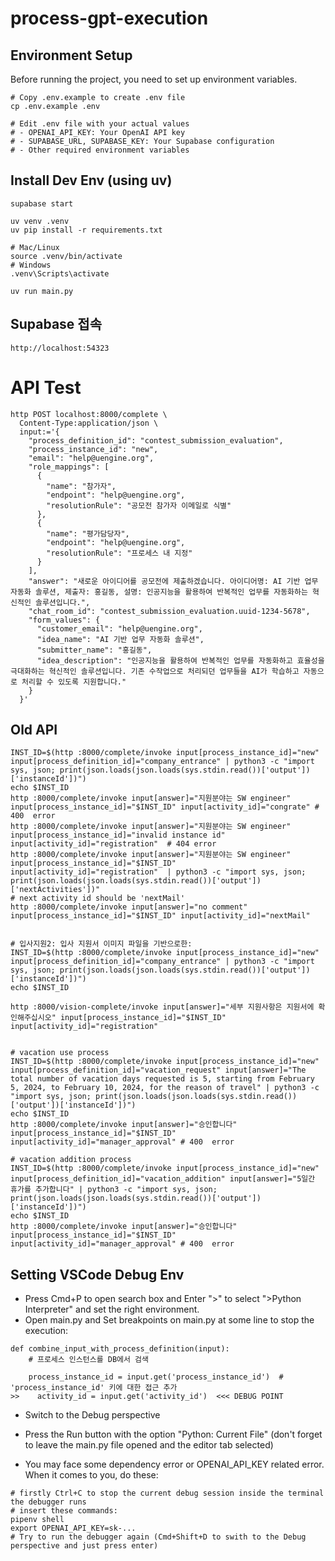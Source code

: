 # process-gpt-execution

## Environment Setup

Before running the project, you need to set up environment variables.

```
# Copy .env.example to create .env file
cp .env.example .env

# Edit .env file with your actual values
# - OPENAI_API_KEY: Your OpenAI API key
# - SUPABASE_URL, SUPABASE_KEY: Your Supabase configuration
# - Other required environment variables
```

## Install Dev Env (using uv)
```
supabase start

uv venv .venv
uv pip install -r requirements.txt

# Mac/Linux
source .venv/bin/activate
# Windows
.venv\Scripts\activate

uv run main.py
```

## Supabase 접속
```
http://localhost:54323
```

# API Test

```
http POST localhost:8000/complete \
  Content-Type:application/json \
  input:='{
    "process_definition_id": "contest_submission_evaluation",
    "process_instance_id": "new",
    "email": "help@uengine.org",
    "role_mappings": [
      {
        "name": "참가자",
        "endpoint": "help@uengine.org",
        "resolutionRule": "공모전 참가자 이메일로 식별"
      },
      {
        "name": "평가담당자",
        "endpoint": "help@uengine.org",
        "resolutionRule": "프로세스 내 지정"
      }
    ],
    "answer": "새로운 아이디어를 공모전에 제출하겠습니다. 아이디어명: AI 기반 업무 자동화 솔루션, 제출자: 홍길동, 설명: 인공지능을 활용하여 반복적인 업무를 자동화하는 혁신적인 솔루션입니다.",
    "chat_room_id": "contest_submission_evaluation.uuid-1234-5678",
    "form_values": {
      "customer_email": "help@uengine.org",
      "idea_name": "AI 기반 업무 자동화 솔루션",
      "submitter_name": "홍길동",
      "idea_description": "인공지능을 활용하여 반복적인 업무를 자동화하고 효율성을 극대화하는 혁신적인 솔루션입니다. 기존 수작업으로 처리되던 업무들을 AI가 학습하고 자동으로 처리할 수 있도록 지원합니다."
    }
  }'
```

## Old API

```
INST_ID=$(http :8000/complete/invoke input[process_instance_id]="new" input[process_definition_id]="company_entrance" | python3 -c "import sys, json; print(json.loads(json.loads(sys.stdin.read())['output'])['instanceId'])")
echo $INST_ID
http :8000/complete/invoke input[answer]="지원분야는 SW engineer" input[process_instance_id]="$INST_ID" input[activity_id]="congrate" # 400  error
http :8000/complete/invoke input[answer]="지원분야는 SW engineer" input[process_instance_id]="invalid instance id" input[activity_id]="registration"  # 404 error
http :8000/complete/invoke input[answer]="지원분야는 SW engineer" input[process_instance_id]="$INST_ID" input[activity_id]="registration"  | python3 -c "import sys, json; print(json.loads(json.loads(sys.stdin.read())['output'])['nextActivities'])" 
# next activity id should be 'nextMail'
http :8000/complete/invoke input[answer]="no comment" input[process_instance_id]="$INST_ID" input[activity_id]="nextMail"


# 입사지원2: 입사 지원서 이미지 파일을 기반으로한: 
INST_ID=$(http :8000/complete/invoke input[process_instance_id]="new" input[process_definition_id]="company_entrance" | python3 -c "import sys, json; print(json.loads(json.loads(sys.stdin.read())['output'])['instanceId'])")
echo $INST_ID

http :8000/vision-complete/invoke input[answer]="세부 지원사항은 지원서에 확인해주십시오" input[process_instance_id]="$INST_ID" input[activity_id]="registration" 


# vacation use process
INST_ID=$(http :8000/complete/invoke input[process_instance_id]="new" input[process_definition_id]="vacation_request" input[answer]="The total number of vacation days requested is 5, starting from February 5, 2024, to February 10, 2024, for the reason of travel" | python3 -c "import sys, json; print(json.loads(json.loads(sys.stdin.read())['output'])['instanceId'])")
echo $INST_ID
http :8000/complete/invoke input[answer]="승인합니다" input[process_instance_id]="$INST_ID" input[activity_id]="manager_approval" # 400  error

# vacation addition process
INST_ID=$(http :8000/complete/invoke input[process_instance_id]="new" input[process_definition_id]="vacation_addition" input[answer]="5일간 휴가를 추가합니다" | python3 -c "import sys, json; print(json.loads(json.loads(sys.stdin.read())['output'])['instanceId'])")
echo $INST_ID
http :8000/complete/invoke input[answer]="승인합니다" input[process_instance_id]="$INST_ID" input[activity_id]="manager_approval" # 400  error
```



## Setting VSCode Debug Env
- Press Cmd+P to open search box and Enter ">" to select ">Python Interpreter" and set the right environment.
- Open main.py and Set breakpoints on main.py at some line to stop the execution:

```
def combine_input_with_process_definition(input):
    # 프로세스 인스턴스를 DB에서 검색
    
    process_instance_id = input.get('process_instance_id')  # 'process_instance_id' 키에 대한 접근 추가
>>    activity_id = input.get('activity_id')  <<< DEBUG POINT

```

- Switch to the Debug perspective 
- Press the Run button with the option "Python: Current File" (don't forget to leave the main.py file opened and the editor tab selected)

- You may face some dependency error or OPENAI_API_KEY related error. When it comes to you, do these:
```
# firstly Ctrl+C to stop the current debug session inside the terminal the debugger runs
# insert these commands:
pipenv shell
export OPENAI_API_KEY=sk-...
# Try to run the debugger again (Cmd+Shift+D to swith to the Debug perspective and just press enter)
```

